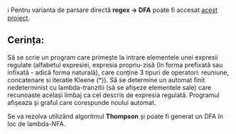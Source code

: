 :information_source: Pentru varianta de parsare directă **regex -> DFA** poate fi accesat [acest proiect](https://github.com/Marius-RO/parsing-tree-algorithm-regex-to-dfa).

## Cerința:

Să se scrie un program care primește la intrare elementele unei expresii regulate (alfabetul expresiei, expresia propriu-zisă (în forma prefixată sau infixată - adică forma naturală), care conține 3 tipuri de operatori: reuniune, concatenare si iteratie Kleene (*)). Să se determine un automat finit nedeterminist cu lambda-tranzitii (să se afișeze elementele sale) care recunoaste același limbaj ca cel descris de expresia regulată. Programul afișeaza și graful care corespunde noului automat.

Se va rezolva utilizând algoritmul **Thompson** și poate fi generat un DFA în loc de lambda-NFA.
